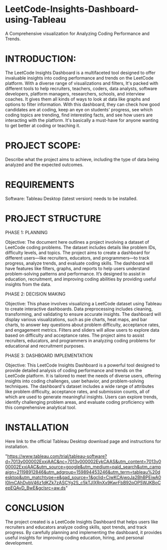 # LeetCode-Insights-Dashboard-using-Tableau

A Comprehensive visualization for Analyzing Coding Performance and Trends.

# INTRODUCTION: 

The LeetCode Insights Dashboard is a multifaceted tool designed to offer invaluable insights into coding performance and trends on the LeetCode platform. With a diverse range of visualizations and filters,  It's packed with different tools to help recruiters, teachers, coders, data analysts, software developers, platform managers, researchers, schools, and interview coaches. It gives them all kinds of ways to look at data like graphs and options to filter information. With this dashboard, they can check how good candidates are at coding, keep an eye on students' progress, see which coding topics are trending, find interesting facts, and see how users are interacting with the platform. It's basically a must-have for anyone wanting to get better at coding or teaching it.

# PROJECT SCOPE:

Describe what the project aims to achieve, including the type of data being analyzed and the expected outcomes.

# REQUIREMENTS

Software: Tableau Desktop (latest version) needs to be installed.

# PROJECT STRUCTURE

PHASE 1: PLANNING

Objective: The document here outlines a project involving a dataset of LeetCode coding problems. The dataset includes details like problem IDs, difficulty levels, and topics. The project aims to create a dashboard for different users—like recruiters, educators, and programmers—to track progress, analyze trends, and evaluate coding skills. The dashboard will have features like filters, graphs, and reports to help users understand problem-solving patterns and performance. It’s designed to assist in education, recruitment, and improving coding abilities by providing useful insights from the data.

PHASE 2: DECISION MAKING

Objective: This phase involves visualizing a LeetCode dataset using Tableau to create interactive dashboards. Data preprocessing includes cleaning, transforming, and validating to ensure accurate insights. The dashboard will display various visualizations, such as pie charts, heat maps, and bar charts, to answer key questions about problem difficulty, acceptance rates, and engagement metrics. Filters and sliders will allow users to explore data based on difficulty and acceptance rates. The project aims to assist recruiters, educators, and programmers in analyzing coding problems for educational and recruitment purposes.

PHASE 3: DASHBOARD IMPLEMENTATION

Objective: This LeetCode Insights Dashboard is a powerful tool designed to provide detailed analysis of coding performance and trends on the LeetCode platform. It is tailored to meet the needs of diverse users, offering insights into coding challenges, user behavior, and problem-solving techniques. The dashboard's dataset includes a wide range of attributes like problem difficulty, acceptance rates, and submission counts, all of which are used to generate meaningful insights. Users can explore trends, identify challenging problem areas, and evaluate coding proficiency with this comprehensive analytical tool.

# INSTALLATION

Here  link to the official Tableau Desktop download page and instructions for installation.

"https://www.tableau.com/trial/tableau-software?d=7013y000002ExxjAAC&nc=7013y000002EykCAAS&utm_content=7013y000002ExxjAAC&utm_source=google&utm_medium=paid_search&utm_campaign=21198912846&utm_adgroup=159894453246&utm_term=tableau%20desktop&utm_matchtype=e&gad_source=1&gclid=CjwKCAjwoJa2BhBPEiwA0l0ImCAhDvbV46z1dKZk7zASCYg2S_c5kTJlXRnXx9KwrFbB92pOP5WJKBoCepEQAvD_BwE&gclsrc=aw.ds"

# CONCLUSION

The project created is a LeetCode Insights Dashboard that helps users like recruiters and educators analyze coding skills, spot trends, and track progress. By carefully planning and implementing the dashboard, it provides useful insights for improving coding education, hiring, and personal development.
